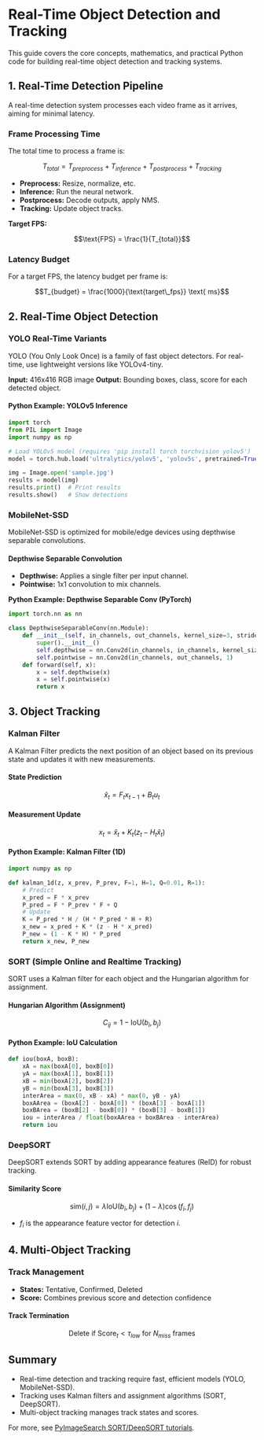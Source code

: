 # Real-Time Object Detection and Tracking

This guide covers the core concepts, mathematics, and practical Python code for building real-time object detection and tracking systems.

## 1. Real-Time Detection Pipeline

A real-time detection system processes each video frame as it arrives, aiming for minimal latency.

### Frame Processing Time
The total time to process a frame is:

```math
T_{total} = T_{preprocess} + T_{inference} + T_{postprocess} + T_{tracking}
```

- **Preprocess:** Resize, normalize, etc.
- **Inference:** Run the neural network.
- **Postprocess:** Decode outputs, apply NMS.
- **Tracking:** Update object tracks.

**Target FPS:**
```math
\text{FPS} = \frac{1}{T_{total}}
```

### Latency Budget
For a target FPS, the latency budget per frame is:
```math
T_{budget} = \frac{1000}{\text{target\_fps}} \text{ ms}
```

## 2. Real-Time Object Detection

### YOLO Real-Time Variants
YOLO (You Only Look Once) is a family of fast object detectors. For real-time, use lightweight versions like YOLOv4-tiny.

**Input:** 416x416 RGB image
**Output:** Bounding boxes, class, score for each detected object.

#### Python Example: YOLOv5 Inference
```python
import torch
from PIL import Image
import numpy as np

# Load YOLOv5 model (requires 'pip install torch torchvision yolov5')
model = torch.hub.load('ultralytics/yolov5', 'yolov5s', pretrained=True)

img = Image.open('sample.jpg')
results = model(img)
results.print()  # Print results
results.show()   # Show detections
```

### MobileNet-SSD
MobileNet-SSD is optimized for mobile/edge devices using depthwise separable convolutions.

#### Depthwise Separable Convolution
- **Depthwise:** Applies a single filter per input channel.
- **Pointwise:** 1x1 convolution to mix channels.

**Python Example: Depthwise Separable Conv (PyTorch)**
```python
import torch.nn as nn

class DepthwiseSeparableConv(nn.Module):
    def __init__(self, in_channels, out_channels, kernel_size=3, stride=1, padding=1):
        super().__init__()
        self.depthwise = nn.Conv2d(in_channels, in_channels, kernel_size, stride, padding, groups=in_channels)
        self.pointwise = nn.Conv2d(in_channels, out_channels, 1)
    def forward(self, x):
        x = self.depthwise(x)
        x = self.pointwise(x)
        return x
```

## 3. Object Tracking

### Kalman Filter
A Kalman Filter predicts the next position of an object based on its previous state and updates it with new measurements.

#### State Prediction
```math
\hat{x}_t = F_t x_{t-1} + B_t u_t
```

#### Measurement Update
```math
x_t = \hat{x}_t + K_t (z_t - H_t \hat{x}_t)
```

#### Python Example: Kalman Filter (1D)
```python
import numpy as np

def kalman_1d(z, x_prev, P_prev, F=1, H=1, Q=0.01, R=1):
    # Predict
    x_pred = F * x_prev
    P_pred = F * P_prev * F + Q
    # Update
    K = P_pred * H / (H * P_pred * H + R)
    x_new = x_pred + K * (z - H * x_pred)
    P_new = (1 - K * H) * P_pred
    return x_new, P_new
```

### SORT (Simple Online and Realtime Tracking)
SORT uses a Kalman filter for each object and the Hungarian algorithm for assignment.

#### Hungarian Algorithm (Assignment)
```math
C_{ij} = 1 - \text{IoU}(b_i, b_j)
```

#### Python Example: IoU Calculation
```python
def iou(boxA, boxB):
    xA = max(boxA[0], boxB[0])
    yA = max(boxA[1], boxB[1])
    xB = min(boxA[2], boxB[2])
    yB = min(boxA[3], boxB[3])
    interArea = max(0, xB - xA) * max(0, yB - yA)
    boxAArea = (boxA[2] - boxA[0]) * (boxA[3] - boxA[1])
    boxBArea = (boxB[2] - boxB[0]) * (boxB[3] - boxB[1])
    iou = interArea / float(boxAArea + boxBArea - interArea)
    return iou
```

### DeepSORT
DeepSORT extends SORT by adding appearance features (ReID) for robust tracking.

#### Similarity Score
```math
\text{sim}(i, j) = \lambda \text{IoU}(b_i, b_j) + (1-\lambda) \cos(f_i, f_j)
```

- $f_i$ is the appearance feature vector for detection $i$.

## 4. Multi-Object Tracking

### Track Management
- **States:** Tentative, Confirmed, Deleted
- **Score:** Combines previous score and detection confidence

#### Track Termination
```math
\text{Delete if } \text{Score}_t < \tau_{low} \text{ for } N_{miss} \text{ frames}
```

## Summary
- Real-time detection and tracking require fast, efficient models (YOLO, MobileNet-SSD).
- Tracking uses Kalman filters and assignment algorithms (SORT, DeepSORT).
- Multi-object tracking manages track states and scores.

For more, see [PyImageSearch SORT/DeepSORT tutorials](https://pyimagesearch.com/2021/11/29/opencv-object-tracking/). 